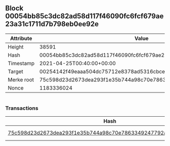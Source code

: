 ## Block 00054bb85c3dc82ad58d117f46090fc6fcf679ae23a31c1711d7b798eb0ee92e

Attribute | Value
--- | ---
Height | 38591
Hash | 00054bb85c3dc82ad58d117f46090fc6fcf679ae23a31c1711d7b798eb0ee92e
Timestamp | 2021-04-25T00:40:00+00:00
Target | 00254142f49eaaa504dc75712e8378ad5316cbcead634704b3734b6271167cc4
Merke root | 75c598d23d2673dea293f1e35b744a98c70e7863349247792a6689315e050d1d
Nonce | 1183336024

```

```

### Transactions

Hash | Amount
--- | ---
[75c598d23d2673dea293f1e35b744a98c70e7863349247792a6689315e050d1d](75c598d23d2673dea293f1e35b744a98c70e7863349247792a6689315e050d1d.md) | 10.00000000 SKEPTI 
